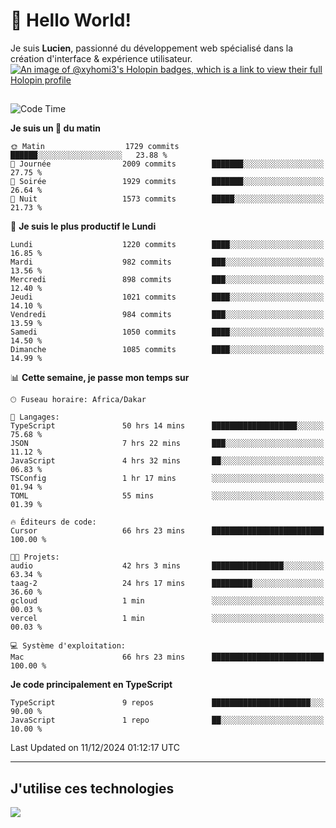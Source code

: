 # 👋 Hello World!

Je suis **Lucien**, passionné du développement web spécialisé dans la création d'interface & expérience utilisateur.
[![An image of @xyhomi3's Holopin badges, which is a link to view their full Holopin profile](https://holopin.me/xyhomi3)](https://holopin.io/@xyhomi3)

##

<!--START_SECTION:waka-->
![Code Time](http://img.shields.io/badge/Code%20Time-2%2C764%20hrs%2047%20mins-blue)

**Je suis un 🐤 du matin** 

```text
🌞 Matin                  1729 commits        ██████░░░░░░░░░░░░░░░░░░░   23.88 % 
🌆 Journée                2009 commits        ███████░░░░░░░░░░░░░░░░░░   27.75 % 
🌃 Soirée                 1929 commits        ███████░░░░░░░░░░░░░░░░░░   26.64 % 
🌙 Nuit                   1573 commits        █████░░░░░░░░░░░░░░░░░░░░   21.73 % 
```
📅 **Je suis le plus productif le Lundi** 

```text
Lundi                    1220 commits        ████░░░░░░░░░░░░░░░░░░░░░   16.85 % 
Mardi                    982 commits         ███░░░░░░░░░░░░░░░░░░░░░░   13.56 % 
Mercredi                 898 commits         ███░░░░░░░░░░░░░░░░░░░░░░   12.40 % 
Jeudi                    1021 commits        ████░░░░░░░░░░░░░░░░░░░░░   14.10 % 
Vendredi                 984 commits         ███░░░░░░░░░░░░░░░░░░░░░░   13.59 % 
Samedi                   1050 commits        ████░░░░░░░░░░░░░░░░░░░░░   14.50 % 
Dimanche                 1085 commits        ████░░░░░░░░░░░░░░░░░░░░░   14.99 % 
```


📊 **Cette semaine, je passe mon temps sur** 

```text
🕑︎ Fuseau horaire: Africa/Dakar

💬 Langages: 
TypeScript               50 hrs 14 mins      ███████████████████░░░░░░   75.68 % 
JSON                     7 hrs 22 mins       ███░░░░░░░░░░░░░░░░░░░░░░   11.12 % 
JavaScript               4 hrs 32 mins       ██░░░░░░░░░░░░░░░░░░░░░░░   06.83 % 
TSConfig                 1 hr 17 mins        ░░░░░░░░░░░░░░░░░░░░░░░░░   01.94 % 
TOML                     55 mins             ░░░░░░░░░░░░░░░░░░░░░░░░░   01.39 % 

🔥 Éditeurs de code: 
Cursor                   66 hrs 23 mins      █████████████████████████   100.00 % 

🐱‍💻 Projets: 
audio                    42 hrs 3 mins       ████████████████░░░░░░░░░   63.34 % 
taag-2                   24 hrs 17 mins      █████████░░░░░░░░░░░░░░░░   36.60 % 
gcloud                   1 min               ░░░░░░░░░░░░░░░░░░░░░░░░░   00.03 % 
vercel                   1 min               ░░░░░░░░░░░░░░░░░░░░░░░░░   00.03 % 

💻 Système d'exploitation: 
Mac                      66 hrs 23 mins      █████████████████████████   100.00 % 
```

**Je code principalement en TypeScript** 

```text
TypeScript               9 repos             ██████████████████████░░░   90.00 % 
JavaScript               1 repo              ██░░░░░░░░░░░░░░░░░░░░░░░   10.00 % 
```




 Last Updated on 11/12/2024 01:12:17 UTC
<!--END_SECTION:waka-->
---

## J'utilise ces technologies

<p align="left">
  <a href="https://skillicons.dev">
    <img src="https://skillicons.dev/icons?i=ts,js,md,scss,tailwind,react,docker,express,astro,vite,nextjs,vercel,figma,ableton" />
  </a>
</p>

